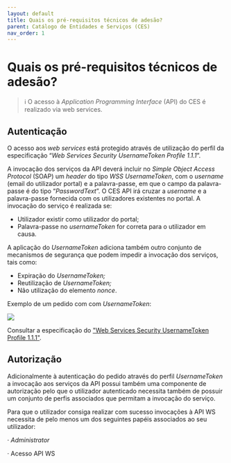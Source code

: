 ```yaml
---
layout: default
title: Quais os pré-requisitos técnicos de adesão?
parent: Catálogo de Entidades e Serviços (CES)
nav_order: 1
---
```


# Quais os pré-requisitos técnicos de adesão?

> ℹ️ O acesso à *Application Programming Interface* (API) do CES é realizado via web services.


## Autenticação

O acesso aos _web services_ está protegido através de utilização do perfil da especificação “_Web Services Security UsernameToken Profile 1.1.1_”.&#x20;

A invocação dos serviços da API deverá incluir no _Simple Object Access Protocol_ (SOAP) um _header_ do tipo _WSS UsernameToken_, com o _username_ (email do utilizador portal) e a palavra-passe, em que o campo da palavra-passe é do tipo “_PasswordText_”. O CES API irá cruzar a _username_ e a palavra-passe fornecida com os utilizadores existentes no portal. A invocação do serviço é realizada se:&#x20;

* Utilizador existir como utilizador do portal;
* Palavra-passe no _usernameToken_ for correta para o utilizador em causa.

A aplicação do _UsernameToken_ adiciona também outro conjunto de mecanismos de segurança que podem impedir a invocação dos serviços, tais como:&#x20;

* Expiração do _UsernameToken;_
* Reutilização de _UsernameToken;_
* Não utilização do elemento _nonce_.

Exemplo de um pedido com com _UsernameToken_:

![](<../../.gitbook/assets/CES 1.png>)

Consultar a especificação do ["Web Services Security UsernameToken Profile 1.1.1"](http://docs.oasis-open.org/wss-m/wss/v1.1.1/os/wss-UsernameTokenProfile-v1.1.1-os.html).


## Autorização

Adicionalmente à autenticação do pedido através do perfil _UsernameToken_ a invocação aos serviços da API possui também uma componente de autorização pelo que o utilizador autenticado necessita também de possuir um conjunto de perfis associados que permitam a invocação do serviço.&#x20;

Para que o utilizador consiga realizar com sucesso invocações à API WS necessita de pelo menos um dos seguintes papéis associados ao seu utilizador:&#x20;

·         _Administrator_&#x20;

·         Acesso API WS&#x20;
